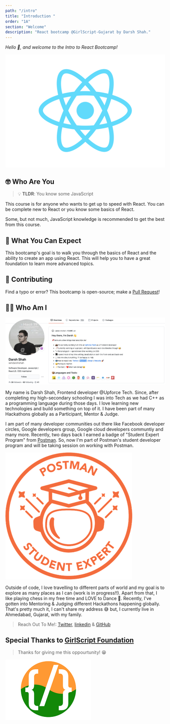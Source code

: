 ```yaml
---
path: "/intro"
title: "Introduction "
order: "1A"
section: "Welcome"
description: "React bootcamp @GirlScript-Gujarat by Darsh Shah."
---
```


_Hello 👋, and welcome to the Intro to React Bootcamp!_

![React Logo](./images/React-icon.svg)

## 🤓 Who Are You

> 💡 **TLDR**: You know some JavaScript

This course is for anyone who wants to get up to speed with React. You can be complete new to React or you know some basics of React.

Some, but not much, JavaScript knowledge is recommended to get the best from this course.

## 🥂 What You Can Expect

This bootcamp's goal is to walk you through the basics of React and the ability to create an app using React. This will help you to have a great foundation to learn more advanced topics.

## 🤝 Contributing

Find a typo or error? This bootcamp is open-source; make a [Pull Request](https://github.com/iamdarshshah/reactjs-course)!

## 👨‍💻 Who Am I

![My GitHub profile](./images/image.png)

My name is Darsh Shah, Frontend developer @Upforce Tech. Since, after completing my high-secondary schooling I was into Tech as we had C++ as a programming language during those days. I love learning new technologies and build something on top of it. I have been part of many Hackathons globally as a Participant, Mentor & Judge.

I am part of many developer communities out there like Facebook developer circles, Google developers group, Google cloud developers communtiy and many more. Recently, two days back I earned a badge of "Student Expert Program" from [Postman](https://www.postman.com/). So, now I'm part of Postman's student developer program and will be taking session on working with Postman.

![postman-student-expert](./images/postman.png)

Outside of code, I love travelling to different parts of world and my goal is to explore as many places as I can (work is in progress!!). Apart from that, I like playing chess in my free time and LOVE to Dance 🕺. Recently, I've gotten into Mentoring & Judging different Hackathons happening globally. That's pretty much it, I can't share my address 😅 but, I currently live in Ahmedabad, Gujarat, with my family.

> Reach Out To Me!: [Twitter](https://twitter.com/iamdarshshah), [linkedin](https://www.linkedin.com/in/iamdarshshah/) & [GitHub](https://github.com/iamdarshshah)

## Special Thanks to [GirlScript Foundation](https://www.girlscript.tech/home)

> Thanks for giving me this oppourtunity! 😁

![GirlScript Logo](./images/gssummit.png)
